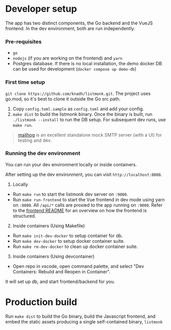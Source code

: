 # Developer setup
The app has two distinct components, the Go backend and the VueJS frontend. In the dev environment, both are run independently.


### Pre-requisites
- `go`
- `nodejs` (if you are working on the frontend) and `yarn`
- Postgres database. If there is no local installation, the demo docker DB can be used for development (`docker compose up demo-db`)


### First time setup
`git clone https://github.com/knadh/listmonk.git`. The project uses go.mod, so it's best to clone it outside the Go src path.

1. Copy `config.toml.sample` as `config.toml` and add your config.
2. `make dist` to build the listmonk binary. Once the binary is built, run `./listmonk --install` to run the DB setup. For subsequent dev runs, use `make run`.

> [mailhog](https://github.com/mailhog/MailHog) is an excellent standalone mock SMTP server (with a UI) for testing and dev.


### Running the dev environment
You can run your dev environment locally or inside containers.

After setting up the dev environment, you can visit `http://localhost:8080`.


1. Locally
- Run `make run` to start the listmonk dev server on `:9000`.
- Run `make run-frontend` to start the Vue frontend in dev mode using yarn on `:8080`. All `/api/*` calls are proxied to the app running on `:9000`. Refer to the [frontend README](https://github.com/knadh/listmonk/blob/master/frontend/README.md) for an overview on how the frontend is structured.

2. Inside containers (Using Makefile)
- Run `make init-dev-docker` to setup container for db.
- Run `make dev-docker` to setup docker container suite.
- Run `make rm-dev-docker` to clean up docker container suite.

3. Inside containers (Using devcontainer)
- Open repo in vscode, open command palette, and select "Dev Containers: Rebuild and Reopen in Container".

It will set up db, and start frontend/backend for you.


# Production build
Run `make dist` to build the Go binary, build the Javascript frontend, and embed the static assets producing a single self-contained binary, `listmonk`
